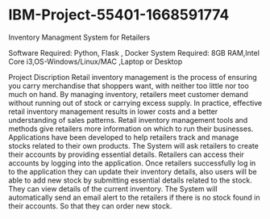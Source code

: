 # IBM-Project-55401-1668591774
Inventory Managment System for Retailers

Software Required:
Python, Flask , Docker System Required: 8GB RAM,Intel Core i3,OS-Windows/Linux/MAC ,Laptop or Desktop

Project Discription
Retail inventory management is the process of ensuring you carry merchandise that shoppers want, with neither too little nor too much on hand.
By managing inventory, retailers meet customer demand without running out of stock or carrying excess supply. 
In practice, effective retail inventory management results in lower costs and a better understanding of sales patterns.
Retail inventory management tools and methods give retailers more information on which to run their businesses.
Applications have been developed to help retailers track and manage stocks related to their own products.
The System will ask retailers to create their accounts by providing essential details. Retailers can access their accounts by logging into the application.
Once retailers successfully log in to the application they can update their inventory details, also users will be able to add new stock by submitting essential details related to the stock.
They can view details of the current inventory. The System will automatically send an email alert to the retailers if there is no stock found in their accounts.
So that they can order new stock.

